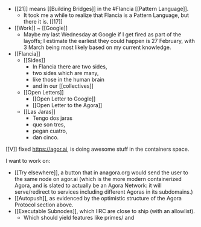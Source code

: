 - [[21]] means [[Building Bridges]] in the #Flancia [[Pattern Language]].
  - It took me a while to realize that Flancia is a Pattern Language, but there it is. [[17]]
- [[Work]] ~ [[Google]]
  - Maybe my last Wednesday at Google if I get fired as part of the layoffs; I estimate the earliest they could happen is 27 February, with 3 March being most likely based on my current knowledge.
- [[Flancia]]
  - [[Sides]]
    - In Flancia there are two sides,
    - two sides which are many,
    - like those in the human brain
    - and in our [[collectives]]
  - [[Open Letters]]
    - [[Open Letter to Google]]
    - [[Open Letter to the Agora]]
  - [[Las Jaras]]
    - Tengo dos jaras 
    - que son tres,
    - pegan cuatro,
    - dan cinco.

[[V]] fixed https://agor.ai, is doing awesome stuff in the containers space.

I want to work on:

- [[Try elsewhere]], a button that in anagora.org would send the user to the same node on agor.ai (which is the more modern containerized Agora, and is slated to actually be an Agora Network: it will serve/redirect to services including different Agoras in its subdomains.)
- [[Autopush]], as evidenced by the optimistic structure of the Agora Protocol section above.
- [[Executable Subnodes]], which IIRC are close to ship (with an allowlist).
  - Which should yield features like primes/ and 
